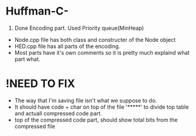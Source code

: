 # Huffman-C-
1. Done Encoding part. Used Priority queue(MinHeap)
- Node.cpp file has both class and constructer of the Node object
- HED.cpp file has all parts of the encoding.
- Most parts have it's own comments so it is pretty much explaind what part what.
# !NEED TO FIX
- The way that I'm saving file isn't what we suppose to do.
- It should have code + char on top of the file '*****' to divide top table and actuall compressed code part.
- top of the compressed code part, should show total bits from the compressed file

